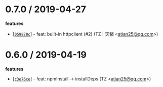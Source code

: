 
0.7.0 / 2019-04-27
==================

**features**
  * [[`059878c`](http://github.com/node-modules/common-boilerplate/commit/059878c9ae987892f69bd31a2b45116f54ab9604)] - feat: built-in httpclient (#2) (TZ | 天猪 <<atian25@qq.com>>)

0.6.0 / 2019-04-19
==================

**features**
  * [[`c3e76ce`](http://github.com/node-modules/common-boilerplate/commit/c3e76cea23ae23218fa20c7ad862efaad7531170)] - feat: npmInstall -> installDeps (TZ <<atian25@qq.com>>)
